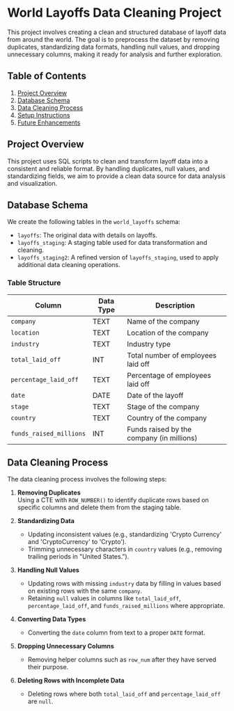 # World Layoffs Data Cleaning Project

This project involves creating a clean and structured database of layoff data from around the world. The goal is to preprocess the dataset by removing duplicates, standardizing data formats, handling null values, and dropping unnecessary columns, making it ready for analysis and further exploration.

## Table of Contents
1. [Project Overview](#project-overview)
2. [Database Schema](#database-schema)
3. [Data Cleaning Process](#data-cleaning-process)
4. [Setup Instructions](#setup-instructions)
5. [Future Enhancements](#future-enhancements)

## Project Overview
This project uses SQL scripts to clean and transform layoff data into a consistent and reliable format. By handling duplicates, null values, and standardizing fields, we aim to provide a clean data source for data analysis and visualization.

## Database Schema
We create the following tables in the `world_layoffs` schema:
- `layoffs`: The original data with details on layoffs.
- `layoffs_staging`: A staging table used for data transformation and cleaning.
- `layoffs_staging2`: A refined version of `layoffs_staging`, used to apply additional data cleaning operations.

### Table Structure
| Column               | Data Type  | Description                      |
|----------------------|------------|----------------------------------|
| `company`            | TEXT       | Name of the company              |
| `location`           | TEXT       | Location of the company          |
| `industry`           | TEXT       | Industry type                    |
| `total_laid_off`     | INT        | Total number of employees laid off |
| `percentage_laid_off`| TEXT       | Percentage of employees laid off |
| `date`               | DATE       | Date of the layoff               |
| `stage`              | TEXT       | Stage of the company             |
| `country`            | TEXT       | Country of the company           |
| `funds_raised_millions` | INT    | Funds raised by the company (in millions) |

## Data Cleaning Process
The data cleaning process involves the following steps:

1. **Removing Duplicates**  
   Using a CTE with `ROW_NUMBER()` to identify duplicate rows based on specific columns and delete them from the staging table.

2. **Standardizing Data**  
   - Updating inconsistent values (e.g., standardizing 'Crypto Currency' and 'CryptoCurrency' to 'Crypto').
   - Trimming unnecessary characters in `country` values (e.g., removing trailing periods in "United States.").

3. **Handling Null Values**  
   - Updating rows with missing `industry` data by filling in values based on existing rows with the same `company`.
   - Retaining `null` values in columns like `total_laid_off`, `percentage_laid_off`, and `funds_raised_millions` where appropriate.

4. **Converting Data Types**  
   - Converting the `date` column from text to a proper `DATE` format.

5. **Dropping Unnecessary Columns**  
   - Removing helper columns such as `row_num` after they have served their purpose.

6. **Deleting Rows with Incomplete Data**  
   - Deleting rows where both `total_laid_off` and `percentage_laid_off` are `null`.


